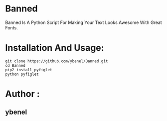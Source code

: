 # Banned
Banned Is A Python Script For Making Your Text Looks Awesome With Great Fonts.

# Installation And Usage:
```
git clone https://github.com/ybenel/Banned.git
cd Banned
pip2 install pyfiglet
python pyfiglet 
```
# Author  :
## ybenel
